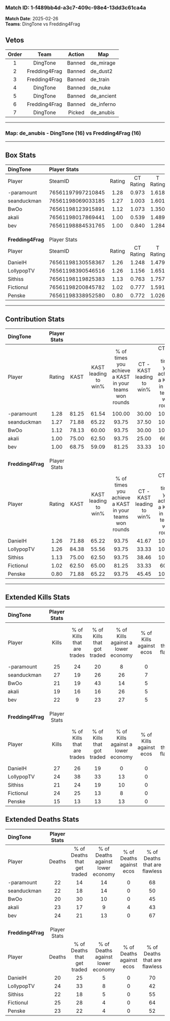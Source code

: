 ### Match ID: 1-f489bb4d-a3c7-409c-98e4-13dd3c61ca4a  
**Match Date**: 2025-02-26  
**Teams**: DingTone vs Fredding4Frag  

## Vetos  

| Order | Team | Action | Map |
| :---: | :--: | :----: | --- |
| 1 | DingTone | Banned | de_mirage |
| 2 | Fredding4Frag | Banned | de_dust2 |
| 3 | Fredding4Frag | Banned | de_train |
| 4 | DingTone | Banned | de_nuke |
| 5 | DingTone | Banned | de_ancient |
| 6 | Fredding4Frag | Banned | de_inferno |
| 7 | DingTone | Picked | de_anubis |

---  

### **Map**: de_anubis - DingTone (16) vs Fredding4Frag (16)  
---  

## Box Stats  

| **DingTone**      | Player Stats      |        |           |          |       |      |       |         |        |      |     |
| :- | :- | :-: | :-: | :-: | :-: | :-: | :-: | :-: | :-: | :-: | :-: |
| Player            | SteamID           | Rating | CT Rating | T Rating | KAST  | ADR  | Kills | Assists | Deaths | K/D  | HS% |
| -paramount        | 76561197997210845 |  1.28  |   0.973   |  1.618   | 81.25 | 87.6 |  25   |   11    |   22   | 1.14 | 60  |
| seanduckman       | 76561198069033185 |  1.27  |   1.003   |  1.601   | 71.88 | 92.3 |  27   |    8    |   22   | 1.23 | 40  |
| BwOo              | 76561198123915891 |  1.12  |   1.073   |  1.350   | 78.13 | 69.7 |  21   |   11    |   20   | 1.05 | 57  |
| akali             | 76561198017869441 |  1.00  |   0.539   |  1.489   | 75.00 | 72.1 |  19   |   11    |   23   | 0.83 | 68  |
| bev               | 76561198884531765 |  1.00  |   0.840   |  1.284   | 68.75 | 68.5 |  22   |    7    |   24   | 0.92 | 40  |
|                   |                   |        |           |          |       |      |       |         |        |      |     |
|                   |                   |        |           |          |       |      |       |         |        |      |     |
|                   |                   |        |           |          |       |      |       |         |        |      |     |
| **Fredding4Frag** | Player Stats      |        |           |          |       |      |       |         |        |      |     |
| Player            | SteamID           | Rating | CT Rating | T Rating | KAST  | ADR  | Kills | Assists | Deaths | K/D  | HS% |
| DanieIH           | 76561198130558367 |  1.26  |   1.248   |  1.479   | 71.88 | 79.8 |  27   |    8    |   20   | 1.35 | 44  |
| LollypopTV        | 76561198390546516 |  1.26  |   1.156   |  1.651   | 84.38 | 90.5 |  24   |   13    |   24   | 1.00 | 54  |
| Sithiss           | 76561198119825383 |  1.13  |   0.763   |  1.757   | 75.00 | 89.8 |  21   |   11    |   22   | 0.95 | 57  |
| Fictionul         | 76561198200845782 |  1.02  |   0.777   |  1.591   | 62.50 | 78.3 |  24   |    5    |   25   | 0.96 | 33  |
| Penske            | 76561198338952580 |  0.80  |   0.772   |  1.026   | 71.88 | 52.0 |  15   |    8    |   23   | 0.65 | 33  |
---  

## Contribution Stats  

| **DingTone**      | Player Stats |       |                      |                                                        |                           |                                                             |                          |                                                            |
| :- | :-: | :-: | :-: | :-: | :-: | :-: | :-: | :-: |
| Player            |    Rating    | KAST  | KAST leading to win% | % of times you achieve a KAST in your teams won rounds | CT - KAST leading to win% | CT - % of times you achieve a KAST in your teams won rounds | T - KAST leading to win% | T - % of times you achieve a KAST in your teams won rounds |
| -paramount        |     1.28     | 81.25 |        61.54         |                         100.00                         |           30.00           |                           100.00                            |          81.25           |                           100.00                           |
| seanduckman       |     1.27     | 71.88 |        65.22         |                         93.75                          |           37.50           |                           100.00                            |          80.00           |                           92.31                            |
| BwOo              |     1.12     | 78.13 |        60.00         |                         93.75                          |           30.00           |                           100.00                            |          80.00           |                           92.31                            |
| akali             |     1.00     | 75.00 |        62.50         |                         93.75                          |           25.00           |                            66.67                            |          81.25           |                           100.00                           |
| bev               |     1.00     | 68.75 |        59.09         |                         81.25                          |           33.33           |                           100.00                            |          76.92           |                           76.92                            |
|                   |              |       |                      |                                                        |                           |                                                             |                          |                                                            |
|                   |              |       |                      |                                                        |                           |                                                             |                          |                                                            |
|                   |              |       |                      |                                                        |                           |                                                             |                          |                                                            |
| **Fredding4Frag** | Player Stats |       |                      |                                                        |                           |                                                             |                          |                                                            |
| Player            |    Rating    | KAST  | KAST leading to win% | % of times you achieve a KAST in your teams won rounds | CT - KAST leading to win% | CT - % of times you achieve a KAST in your teams won rounds | T - KAST leading to win% | T - % of times you achieve a KAST in your teams won rounds |
| DanieIH           |     1.26     | 71.88 |        65.22         |                         93.75                          |           41.67           |                           100.00                            |          90.91           |                           90.91                            |
| LollypopTV        |     1.26     | 84.38 |        55.56         |                         93.75                          |           33.33           |                           100.00                            |          83.33           |                           90.91                            |
| Sithiss           |     1.13     | 75.00 |        62.50         |                         93.75                          |           38.46           |                           100.00                            |          90.91           |                           90.91                            |
| Fictionul         |     1.02     | 62.50 |        65.00         |                         81.25                          |           33.33           |                            60.00                            |          90.91           |                           90.91                            |
| Penske            |     0.80     | 71.88 |        65.22         |                         93.75                          |           45.45           |                           100.00                            |          83.33           |                           90.91                            |
---  

## Extended Kills Stats  

| **DingTone**      | Player Stats |                            |                            |                                    |                         |                              |                                 |                                       |                    |           |
| :- | :-: | :-: | :-: | :-: | :-: | :-: | :-: | :-: | :-: | :-: |
| Player            |    Kills     | % of Kills that are trades | % of Kills that got traded | % of Kills against a lower economy | % of Kills against ecos | % of Kills that are flawless | % of Kills that are close duels | % of Kills that are assisted by flash | Pistol Round Kills | AWP Kills |
| -paramount        |      25      |             24             |             20             |                 8                  |            0            |              60              |                8                |                   4                   |         1          |     3     |
| seanduckman       |      27      |             19             |             26             |                 26                 |            7            |              48              |               19                |                   0                   |         0          |     1     |
| BwOo              |      21      |             19             |             43             |                 14                 |            5            |              52              |                0                |                   0                   |         2          |     2     |
| akali             |      19      |             16             |             16             |                 26                 |            5            |              68              |                0                |                  11                   |         0          |     2     |
| bev               |      22      |             9              |             23             |                 27                 |            5            |              50              |                0                |                   9                   |         0          |     0     |
|                   |              |                            |                            |                                    |                         |                              |                                 |                                       |                    |           |
|                   |              |                            |                            |                                    |                         |                              |                                 |                                       |                    |           |
|                   |              |                            |                            |                                    |                         |                              |                                 |                                       |                    |           |
| **Fredding4Frag** | Player Stats |                            |                            |                                    |                         |                              |                                 |                                       |                    |           |
| Player            |    Kills     | % of Kills that are trades | % of Kills that got traded | % of Kills against a lower economy | % of Kills against ecos | % of Kills that are flawless | % of Kills that are close duels | % of Kills that are assisted by flash | Pistol Round Kills | AWP Kills |
| DanieIH           |      27      |             26             |             19             |                 0                  |            0            |              78              |                7                |                   4                   |         3          |     1     |
| LollypopTV        |      24      |             38             |             33             |                 13                 |            0            |              50              |                4                |                   4                   |         0          |     1     |
| Sithiss           |      21      |             24             |             19             |                 10                 |            0            |              43              |               14                |                   5                   |         0          |     1     |
| Fictionul         |      24      |             25             |             13             |                 8                  |            0            |              50              |               13                |                   0                   |         0          |     2     |
| Penske            |      15      |             13             |             13             |                 13                 |            0            |              47              |                7                |                   0                   |         0          |     0     |
## Extended Deaths Stats  

| **DingTone**      | Player Stats |                             |                                   |                          |                               |                            |                           |               |
| :- | :-: | :-: | :-: | :-: | :-: | :-: | :-: | :-: |
| Player            |    Deaths    | % of Deaths that get traded | % of Deaths against lower economy | % of Deaths against ecos | % of Deaths that are flawless | % of Deaths that are close | % of Deaths while blinded | Deaths to AWP |
| -paramount        |      22      |             14              |                14                 |            0             |              68               |             9              |             0             |       1       |
| seanduckman       |      22      |             18              |                14                 |            0             |              50               |             14             |             5             |       1       |
| BwOo              |      20      |             30              |                10                 |            0             |              45               |             15             |             5             |       0       |
| akali             |      23      |             17              |                 9                 |            4             |              43               |             4              |             0             |       1       |
| bev               |      24      |             21              |                13                 |            0             |              67               |             4              |             4             |       0       |
|                   |              |                             |                                   |                          |                               |                            |                           |               |
|                   |              |                             |                                   |                          |                               |                            |                           |               |
|                   |              |                             |                                   |                          |                               |                            |                           |               |
| **Fredding4Frag** | Player Stats |                             |                                   |                          |                               |                            |                           |               |
| Player            |    Deaths    | % of Deaths that get traded | % of Deaths against lower economy | % of Deaths against ecos | % of Deaths that are flawless | % of Deaths that are close | % of Deaths while blinded | Deaths to AWP |
| DanieIH           |      20      |             25              |                 5                 |            0             |              70               |             0              |            10             |       0       |
| LollypopTV        |      24      |             33              |                 8                 |            0             |              42               |             8              |             8             |       1       |
| Sithiss           |      22      |             18              |                 5                 |            0             |              55               |             9              |             0             |       0       |
| Fictionul         |      25      |             28              |                 4                 |            0             |              64               |             8              |             0             |       1       |
| Penske            |      23      |             22              |                 4                 |            0             |              52               |             4              |             4             |       1       |
